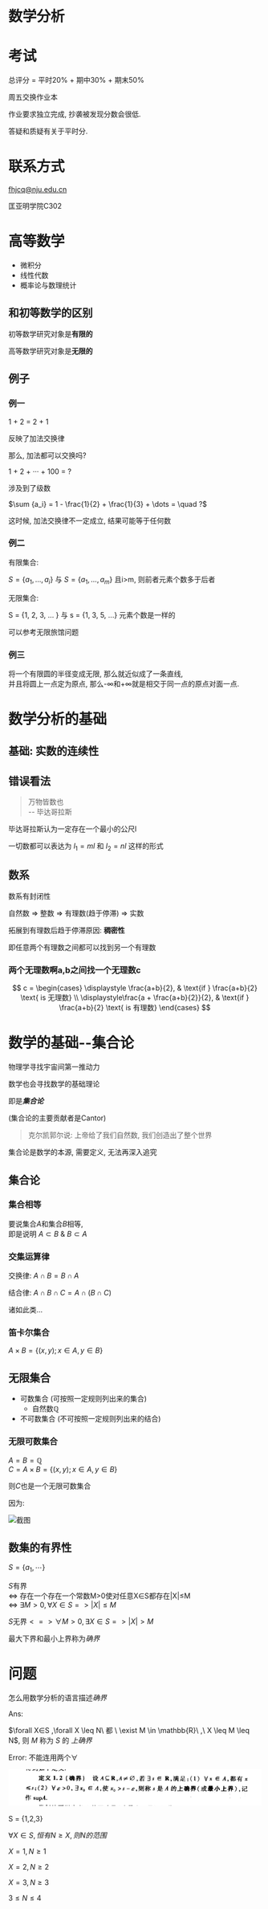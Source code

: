 # 数学分析

# 考试

总评分 = 平时20% + 期中30% + 期末50%

周五交换作业本

作业要求独立完成, 抄袭被发现分数会很低.

答疑和质疑有关于平时分.

# 联系方式

fhjcq@nju.edu.cn

匡亚明学院C302

# 高等数学

* 微积分
* 线性代数
* 概率论与数理统计

## 和初等数学的区别

初等数学研究对象是**有限的**

高等数学研究对象是**无限的**

## 例子

### 例一

1 + 2 = 2 + 1

反映了加法交换律

那么, 加法都可以交换吗?

1 + 2 + ··· + 100 = ?

涉及到了级数

$\sum {a_i} = 1 - \frac{1}{2} + \frac{1}{3} + \dots = \quad ?$

这时候, 加法交换律不一定成立, 结果可能等于任何数

### 例二

有限集合:

$S = \{a_1, ...,a_i\}$ 与 $S = \{a_1, ...,a_m \}$ 且i>m, 则前者元素个数多于后者

无限集合:

S = {1, 2, 3, ... } 与 s = {1, 3, 5, ...} 元素个数是一样的

可以参考无限旅馆问题

### 例三

将一个有限圆的半径变成无限, 那么就近似成了一条直线,  
并且将圆上一点定为原点, 那么-∞和+∞就是相交于同一点的原点对面一点.

# 数学分析的基础

## 基础: 实数的连续性

## 错误看法

> 万物皆数也  
>  -- 毕达哥拉斯

毕达哥拉斯认为一定存在一个最小的公尺l

一切数都可以表达为 $l_1 = ml$ 和 $l_2 = nl$ 这样的形式

## 数系

数系有封闭性

自然数 => 整数 => 有理数(趋于停滞) => 实数

拓展到有理数后趋于停滞原因: **稠密性**

即任意两个有理数之间都可以找到另一个有理数

### 两个无理数啊a,b之间找一个无理数c

$$
c =
\begin{cases}
\displaystyle \frac{a+b}{2}, & \text{if } \frac{a+b}{2} \text{ is 无理数} \\
\displaystyle\frac{a + \frac{a+b}{2}}{2}, & \text{if } \frac{a+b}{2} \text{ is 有理数}
\end{cases}
$$

# 数学的基础--集合论

物理学寻找宇宙间第一推动力

数学也会寻找数学的基础理论

即是***集合论***

(集合论的主要贡献者是Cantor)

> 克尔凯郭尔说: 上帝给了我们自然数, 我们创造出了整个世界

集合论是数学的本源, 需要定义, 无法再深入追究

## 集合论

### 集合相等

要说集合$A$和集合$B$相等,   
即是说明 $A \subset B \ \& \ B \subset A$

### 交集运算律

交换律: $A \cap B = B \cap A$

结合律: $A \cap B \cap C = A \cap (B \cap C)$

诸如此类...

### 笛卡尔集合

$A \times B = \{ (x, y) ; x \in A, y \in B \}$

## 无限集合

* 可数集合 (可按照一定规则列出来的集合)
  * 自然数$\mathbb Q$
* 不可数集合 (不可按照一定规则列出来的结合)

### 无限可数集合
$A = B = \mathbb Q$  
$C = A \times B = \{ (x, y) ; x \in A, y \in B \}$  

则$C$也是一个无限可数集合

因为:

![截图](2020-09-24-15-38-25.png)

## 数集的有界性

$S = \{ a_1, \dotsb \}$

$S$有界  
<=> 存在一个存在一个常数M>0使对任意X∈S都存在|X|≤M  
<=> $\exists M>0, \forall X∈S => |X|≤M$

$S \text{无界} <=> \forall M > 0, \exists X \in S => |X| > M$

最大下界和最小上界称为*确界*

# 问题

怎么用数学分析的语言描述*确界*

Ans:

$\forall X∈S ,\forall X \leq N\ 都 \ \exist M \in \mathbb{R}\ ,\ X \leq M \leq N$, 则 $M$ 称为 $S$ 的 *上确界*

Error: 不能连用两个$\forall$

![](2020-09-25-09-36-27.png)

S = {1,2,3}

$\forall X \in S, 恒有 N \geq X, 则N的范围$

$X = 1, N \geq 1$

$X = 2, N \geq 2$

$X = 3, N \geq 3$

$3 \leq N \leq 4$